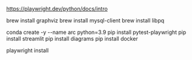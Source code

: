 
https://playwright.dev/python/docs/intro

brew install graphviz
brew install mysql-client
brew install libpq

conda create -y --name arc python=3.9
pip install pytest-playwright
pip install streamlit
pip install diagrams
pip install docker


playwright install
